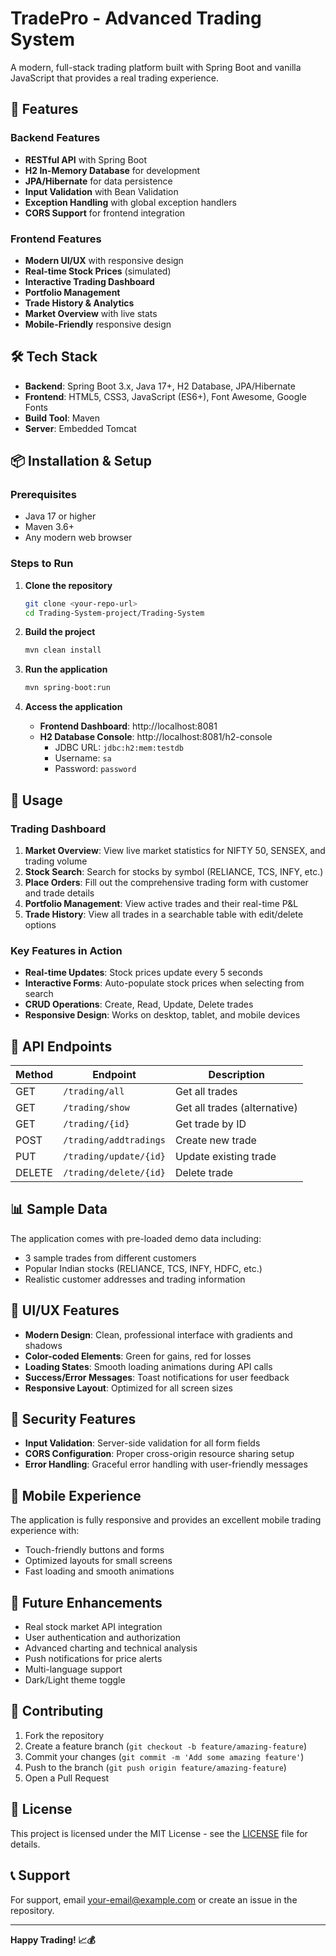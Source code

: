 # TradePro - Advanced Trading System

A modern, full-stack trading platform built with Spring Boot and vanilla JavaScript that provides a real trading experience.

## 🚀 Features

### Backend Features
- **RESTful API** with Spring Boot
- **H2 In-Memory Database** for development
- **JPA/Hibernate** for data persistence
- **Input Validation** with Bean Validation
- **Exception Handling** with global exception handlers
- **CORS Support** for frontend integration

### Frontend Features
- **Modern UI/UX** with responsive design
- **Real-time Stock Prices** (simulated)
- **Interactive Trading Dashboard**
- **Portfolio Management**
- **Trade History & Analytics**
- **Market Overview** with live stats
- **Mobile-Friendly** responsive design

## 🛠️ Tech Stack

- **Backend**: Spring Boot 3.x, Java 17+, H2 Database, JPA/Hibernate
- **Frontend**: HTML5, CSS3, JavaScript (ES6+), Font Awesome, Google Fonts
- **Build Tool**: Maven
- **Server**: Embedded Tomcat

## 📦 Installation & Setup

### Prerequisites
- Java 17 or higher
- Maven 3.6+
- Any modern web browser

### Steps to Run

1. **Clone the repository**
   ```bash
   git clone <your-repo-url>
   cd Trading-System-project/Trading-System
   ```

2. **Build the project**
   ```bash
   mvn clean install
   ```

3. **Run the application**
   ```bash
   mvn spring-boot:run
   ```

4. **Access the application**
   - **Frontend Dashboard**: http://localhost:8081
   - **H2 Database Console**: http://localhost:8081/h2-console
     - JDBC URL: `jdbc:h2:mem:testdb`
     - Username: `sa`
     - Password: `password`

## 🎯 Usage

### Trading Dashboard
1. **Market Overview**: View live market statistics for NIFTY 50, SENSEX, and trading volume
2. **Stock Search**: Search for stocks by symbol (RELIANCE, TCS, INFY, etc.)
3. **Place Orders**: Fill out the comprehensive trading form with customer and trade details
4. **Portfolio Management**: View active trades and their real-time P&L
5. **Trade History**: View all trades in a searchable table with edit/delete options

### Key Features in Action
- **Real-time Updates**: Stock prices update every 5 seconds
- **Interactive Forms**: Auto-populate stock prices when selecting from search
- **CRUD Operations**: Create, Read, Update, Delete trades
- **Responsive Design**: Works on desktop, tablet, and mobile devices

## 🔧 API Endpoints

| Method | Endpoint | Description |
|--------|----------|-------------|
| GET | `/trading/all` | Get all trades |
| GET | `/trading/show` | Get all trades (alternative) |
| GET | `/trading/{id}` | Get trade by ID |
| POST | `/trading/addtradings` | Create new trade |
| PUT | `/trading/update/{id}` | Update existing trade |
| DELETE | `/trading/delete/{id}` | Delete trade |

## 📊 Sample Data

The application comes with pre-loaded demo data including:
- 3 sample trades from different customers
- Popular Indian stocks (RELIANCE, TCS, INFY, HDFC, etc.)
- Realistic customer addresses and trading information

## 🎨 UI/UX Features

- **Modern Design**: Clean, professional interface with gradients and shadows
- **Color-coded Elements**: Green for gains, red for losses
- **Loading States**: Smooth loading animations during API calls
- **Success/Error Messages**: Toast notifications for user feedback
- **Responsive Layout**: Optimized for all screen sizes

## 🔐 Security Features

- **Input Validation**: Server-side validation for all form fields
- **CORS Configuration**: Proper cross-origin resource sharing setup
- **Error Handling**: Graceful error handling with user-friendly messages

## 📱 Mobile Experience

The application is fully responsive and provides an excellent mobile trading experience with:
- Touch-friendly buttons and forms
- Optimized layouts for small screens
- Fast loading and smooth animations

## 🚀 Future Enhancements

- Real stock market API integration
- User authentication and authorization
- Advanced charting and technical analysis
- Push notifications for price alerts
- Multi-language support
- Dark/Light theme toggle

## 🤝 Contributing

1. Fork the repository
2. Create a feature branch (`git checkout -b feature/amazing-feature`)
3. Commit your changes (`git commit -m 'Add some amazing feature'`)
4. Push to the branch (`git push origin feature/amazing-feature`)
5. Open a Pull Request

## 📄 License

This project is licensed under the MIT License - see the [LICENSE](LICENSE) file for details.

## 📞 Support

For support, email your-email@example.com or create an issue in the repository.

---

**Happy Trading! 📈💰** 